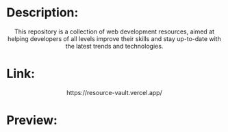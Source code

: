 # Description:
<div align="center">
This repository is a collection of web development resources, aimed at helping developers of all levels improve their skills and stay up-to-date with the latest trends and technologies.
</div>

# Link:
<div align="center">
https://resource-vault.vercel.app/
</div>

# Preview:
<div align="center">


</div>



